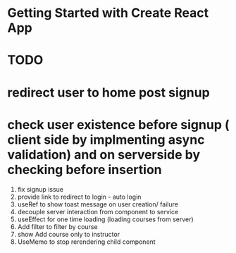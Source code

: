 # Getting Started with Create React App

# TODO

# redirect user to home post signup

# check user existence before signup ( client side by implmenting async validation) and on serverside by checking before insertion

1. fix signup issue
2. provide link to redirect to login - auto login
3. useRef to show toast message on user creation/ failure
4. decouple server interaction from component to service
5. useEffect for one time loading (loading courses from server)
6. Add filter to filter by course
7. show Add course only to instructor
8. UseMemo to stop rerendering child component

